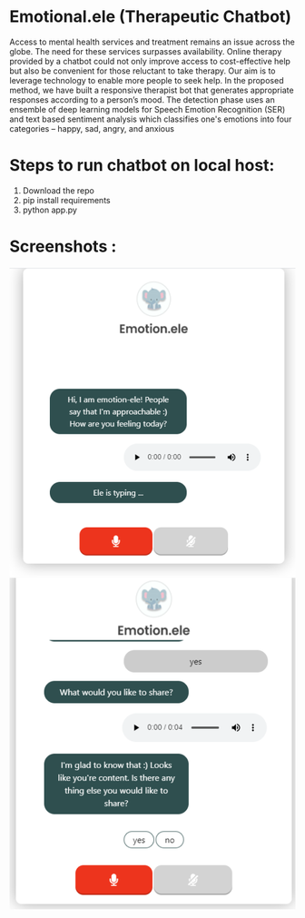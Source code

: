 # Emotional.ele (Therapeutic Chatbot)

Access to mental health services and treatment remains an issue across the globe. The need for these services surpasses availability. Online therapy provided by a chatbot could not only improve access to cost-effective help but also be convenient for those reluctant to take therapy. Our aim is to leverage technology to enable more people to seek help. In the proposed method, we have built a responsive therapist bot that generates appropriate responses according to a person’s mood. The detection phase uses an ensemble of deep learning models for Speech Emotion Recognition (SER) and text based sentiment analysis which classifies one's emotions into four categories – happy, sad, angry, and anxious

# Steps to run chatbot on local host:
1. Download the repo
2. pip install requirements
3. python app.py

# Screenshots :
![Screenshot](https://github.com/Ninad-Chaudhari/Emotional.ele/blob/main/ScreenShots/Screenshot%20(645).png)
![ScreenShot](https://github.com/Ninad-Chaudhari/Emotional.ele/blob/main/ScreenShots/Screenshot%20(646).png)
